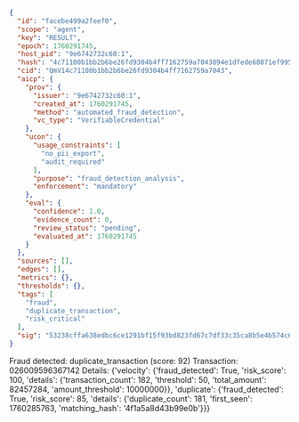 ```json
{
  "id": "facebe499a2feef0",
  "scope": "agent",
  "key": "RESULT",
  "epoch": 1760291745,
  "host_pid": "9e6742732c60:1",
  "hash": "4c71100b1bb2b6be26fd9304b4ff7162759a7043894e1dfede68871ef9957320",
  "cid": "QmV14c71100b1bb2b6be26fd9304b4ff7162759a7043",
  "aicp": {
    "prov": {
      "issuer": "9e6742732c60:1",
      "created_at": 1760291745,
      "method": "automated_fraud_detection",
      "vc_type": "VerifiableCredential"
    },
    "ucon": {
      "usage_constraints": [
        "no_pii_export",
        "audit_required"
      ],
      "purpose": "fraud_detection_analysis",
      "enforcement": "mandatory"
    },
    "eval": {
      "confidence": 1.0,
      "evidence_count": 0,
      "review_status": "pending",
      "evaluated_at": 1760291745
    }
  },
  "sources": [],
  "edges": [],
  "metrics": {},
  "thresholds": {},
  "tags": [
    "fraud",
    "duplicate_transaction",
    "risk_critical"
  ],
  "sig": "53238cffa638edbc6ce1291bf15f93bd823fd67c7df33c35ca8b5e4b574c645b"
}
```

Fraud detected: duplicate_transaction (score: 92)
Transaction: 026009596367142
Details: {'velocity': {'fraud_detected': True, 'risk_score': 100, 'details': {'transaction_count': 182, 'threshold': 50, 'total_amount': 82457284, 'amount_threshold': 10000000}}, 'duplicate': {'fraud_detected': True, 'risk_score': 85, 'details': {'duplicate_count': 181, 'first_seen': 1760285763, 'matching_hash': '4f1a5a8d43b99e0b'}}}